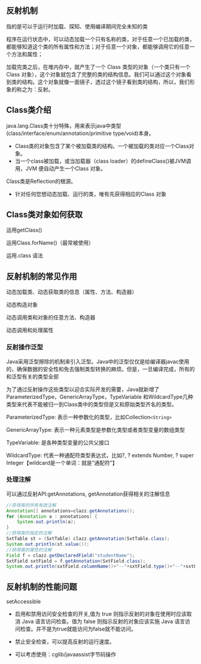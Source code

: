 ## 反射机制

指的是可以于运行时加载、探知、使用编译期间完全未知的类

程序在运行状态中，可以动态加载一个只有名称的类，对于任意一个已加载的类，都能够知道这个类的所有属性和方法；对于任意一个对象，都能够调用它的任意一个方法和属性；

加载完类之后，在堆内存中，就产生了一个 Class 类型的对象（一个类只有一个 Class 对象），这个对象就包含了完整的类的结构信息。我们可以通过这个对象看到类的结构。这个对象就像一面镜子，透过这个镜子看到类的结构，所以，我们形象的称之为：反射。


## Class类介绍

java.lang.Class类十分特殊，用来表示java中类型(class/interface/enum/annotation/primitive type/void)本身。

- Class类的对象包含了某个被加载类的结构。一个被加载的类对应一个Class对象。
- 当一个class被加载，或当加载器（class loader）的defineClass()被JVM调用，JVM 便自动产生一个Class 对象。

Class类是Reflection的根源。

- 针对任何您想动态加载、运行的类，唯有先获得相应的Class 对象


##  Class类对象如何获取

运用getClass()

运用Class.forName()（最常被使用）

运用.class 语法


## 反射机制的常见作用

动态加载类、动态获取类的信息（属性、方法、构造器）

动态构造对象

动态调用类和对象的任意方法、构造器

动态调用和处理属性


### 反射操作泛型

Java采用泛型擦除的机制来引入泛型。Java中的泛型仅仅是给编译器javac使用的，确保数据的安全性和免去强制类型转换的麻烦。但是，一旦编译完成，所有的和泛型有关的类型全部

为了通过反射操作这些类型以迎合实际开发的需要，Java就新增了ParameterizedType，GenericArrayType，TypeVariable 和WildcardType几种类型来代表不能被归一到Class类中的类型但是又和原始类型齐名的类型。

ParameterizedType: 表示一种参数化的类型，比如Collection`<String>`

GenericArrayType: 表示一种元素类型是参数化类型或者类型变量的数组类型

TypeVariable: 是各种类型变量的公共父接口

WildcardType: 代表一种通配符类型表达式，比如?, ? extends Number, ? super Integer【wildcard是一个单词：就是“通配符”】

### 处理注解

可以通过反射API:getAnnotations, getAnnotation获得相关的注解信息

```java
//获得类的所有有效注解
Annotation[] annotations=clazz.getAnnotations();
for (Annotation a : annotations) {
    System.out.println(a);
}
//获得类的指定的注解
SxtTable st = (SxtTable) clazz.getAnnotation(SxtTable.class);
System.out.println(st.value());
//获得类的属性的注解
Field f = clazz.getDeclaredField("studentName");
SxtField sxtField = f.getAnnotation(SxtField.class);
System.out.println(sxtField.columnName()+"--"+sxtField.type()+"--"+sxtField.length());
```


## 反射机制的性能问题

setAccessible

- 启用和禁用访问安全检查的开关,值为 true 则指示反射的对象在使用时应该取消 Java 语言访问检查。值为 false 则指示反射的对象应该实施 Java 语言访问检查。并不是为true就能访问为false就不能访问。

- 禁止安全检查，可以提高反射的运行速度。

- 可以考虑使用：cglib/javaassist字节码操作
